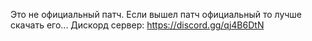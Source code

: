 Это не официальный патч. 
Если вышел патч официальный то лучше скачать его... 
Дискорд сервер: https://discord.gg/qj4B6DtN

